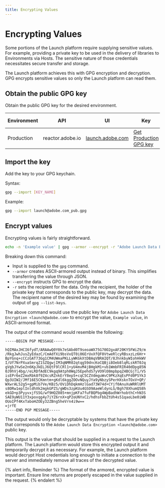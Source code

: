 ```yaml
---
title: Encrypting Values
---
```


# Encrypting Values

Some portions of the Launch platform require supplying sensitive values.
For example, providing a private key to be used in the delivery of libraries to
Environments via Hosts. The sensitive nature of those credentials necessitates
secure transfer and storage.

The Launch platform achieves this with GPG encryption and decryption.
GPG encrypts sensitive values so only the Launch platform can read them.


## Obtain the public GPG key

Obtain the public GPG key for the desired environment.

| Environment | API   | UI   | Key           | SHA512 Sum  |
| ----------- | ----- | ---- | ------------- | ----------- |
| Production  | reactor.adobe.io             | [launch.adobe.com](https://launch.adobe.com) | [Get Production GPG key](/files/launch@adobe.com_pub.gpg) | [Checksum](/files/launch@adobe.com_pub.gpg.sum) |

## Import the key

Add the key to your GPG keychain.

Syntax:

```bash
gpg --import [KEY_NAME]
```

Example:

```bash
gpg --import launch@adobe.com_pub.gpg
```

## Encrypt values

Encrypting values is fairly straightforward.

```bash
echo -n 'Example value' | gpg --armor --encrypt -r "Adobe Launch Data Encryption <launch@adobe.com>"
```

Breaking down this command:

- Input is supplied to the `gpg` command.
- `--armor` creates ASCII-armored output instead of binary. This simplifies
  transferring the value through JSON.
- `--encrypt` instructs GPG to encrypt the data.
- `-r` sets the recipient for the data. Only the recipient, the holder of the
  private key that corresponds to the public key, may decrypt the data. The
  recipient name of the desired key may be found by examining the output of
  `gpg --list-keys`.

The above command would use the public key for
`Adobe Launch Data Encryption <launch@adobe.com>` to encrypt the value,
`Example value`, in ASCII-armored format.

The output of the command would resemble the following:

```
-----BEGIN PGP MESSAGE-----

hQIMAxJHCI6fydT/ARAAwQ0Y0k7eSAbd0T9seoaWX75G70O2gxAF20KY5FWiZ9/m
/RkgJwhJusZyEdazC/CmAdfXi9bsVxQT0i06ErUxXfQF0VtweRlcyRBsxzLz6Hr+
BpYGnq+cCCzGAT73Gg1CM4UWmaPKLLyWKGkXtDBAqVBRAIQT/8JhnkbyWIohHkWV
I/Uf7NrPXuaSmrqZ1SZQgwjIM3qNMR02qtqg59dncKoCQBji8Oeb8lqRLskRT0Jq
gVgbJYwSe2n6KpJkELJ6QtF9lCRl1+yU4mvM4jBHgkM1+vb1WmbFRIR40dDpg85N
0J9hVj4bg//eLRDfAdEC9kgq9Atph0WqJ5EpehdS7yVO9lO8mpbpqZ4BCGjTi/VS
isEPr6eZ2mxRbk8f9Z4csRZnkErY8ep5+cqC5CZVdmguWvC9PKzXqEsPFd0PSYk3
Qp3UIW2/JMf16E5CKmntm+gKdl6kggZOOvNQuyJYa9yNbzySPerHXsknTOxV+QP/
WXwrAL52g5+gpMib7Ve/KBz5/OViDhDqkmHzlGad73W74d+CYjf0AnuXuWRRlUMT
s8ORw1eplInldhXk2mgkGPZS/gWDs3zpKUu4GSO9AaeWldynLG/Bgh78XhumQ58h
ekGD+p3PyyvxjfS5G/wf9HQZ085+mnjpKFa7fuFBQPbg4WpBadhWrhobthC+hN3S
SAE9yWU11Y3xpoxqg4y7iYZ6rnX+qP2oUNYxC2/hdhsFbbZtUh4s51qaoLbe0iWB
OUoIPf4KxTaboHZOEy32ZBng5heVrn4i9w==
=jrfE
-----END PGP MESSAGE-----
```

The output would only be decryptable by systems that have the private key that
corresponds to the `Adobe Launch Data Encryption <launch@adobe.com>` public key.

This output is the value that should be supplied in a request to the Launch
platform. The Launch platform would store this encrypted output it and
temporarily decrypt it as necessary. For example, the Launch platform would
decrypt Host credentials long enough to initiate a connection to the server
and immediately remove all traces of the decrypted value.

{% alert info, Reminder %}
The format of the armored, encrypted value is important. Ensure line returns are
properly escaped in the value supplied in the request.
{% endalert %}

